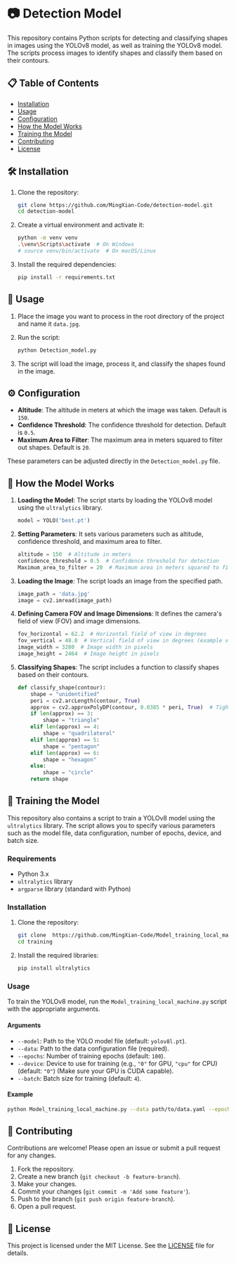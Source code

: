 # 📷 Detection Model

This repository contains Python scripts for detecting and classifying shapes in images using the YOLOv8 model, as well as training the YOLOv8 model. The scripts process images to identify shapes and classify them based on their contours.

## 📋 Table of Contents

- [Installation](#installation)
- [Usage](#usage)
- [Configuration](#configuration)
- [How the Model Works](#how-the-model-works)
- [Training the Model](#training-the-model)
- [Contributing](#contributing)
- [License](#license)

## 🛠️ Installation

1. Clone the repository:
    ```sh
    git clone https://github.com/MingXian-Code/detection-model.git
    cd detection-model
    ```

2. Create a virtual environment and activate it:
    ```sh
    python -m venv venv
    .\venv\Scripts\activate  # On Windows
    # source venv/bin/activate  # On macOS/Linux
    ```

3. Install the required dependencies:
    ```sh
    pip install -r requirements.txt
    ```

## 🚀 Usage

1. Place the image you want to process in the root directory of the project and name it `data.jpg`.

2. Run the script:
    ```sh
    python Detection_model.py
    ```

3. The script will load the image, process it, and classify the shapes found in the image.

## ⚙️ Configuration

- **Altitude**: The altitude in meters at which the image was taken. Default is `150`.
- **Confidence Threshold**: The confidence threshold for detection. Default is `0.5`.
- **Maximum Area to Filter**: The maximum area in meters squared to filter out shapes. Default is `20`.

These parameters can be adjusted directly in the `Detection_model.py` file.

## 🧠 How the Model Works

1. **Loading the Model**: The script starts by loading the YOLOv8 model using the `ultralytics` library.
    ```python
    model = YOLO('best.pt')
    ```

2. **Setting Parameters**: It sets various parameters such as altitude, confidence threshold, and maximum area to filter.
    ```python
    altitude = 150  # Altitude in meters
    confidence_threshold = 0.5  # Confidence threshold for detection
    Maximum_area_to_filter = 20  # Maximum area in meters squared to filter out shapes
    ```

3. **Loading the Image**: The script loads an image from the specified path.
    ```python
    image_path = 'data.jpg'
    image = cv2.imread(image_path)
    ```

4. **Defining Camera FOV and Image Dimensions**: It defines the camera's field of view (FOV) and image dimensions.
    ```python
    fov_horizontal = 62.2  # Horizontal field of view in degrees
    fov_vertical = 48.8  # Vertical field of view in degrees (example value)
    image_width = 3280  # Image width in pixels
    image_height = 2464  # Image height in pixels
    ```

5. **Classifying Shapes**: The script includes a function to classify shapes based on their contours.
    ```python
    def classify_shape(contour):
        shape = "unidentified"
        peri = cv2.arcLength(contour, True)
        approx = cv2.approxPolyDP(contour, 0.0385 * peri, True)  # Tighten the approximation for quadrilaterals
        if len(approx) == 3:
            shape = "triangle"
        elif len(approx) == 4:
            shape = "quadrilateral"
        elif len(approx) == 5:
            shape = "pentagon"
        elif len(approx) == 6:
            shape = "hexagon"
        else:
            shape = "circle"
        return shape
    ```

## 🚀 Training the Model

This repository also contains a script to train a YOLOv8 model using the `ultralytics` library. The script allows you to specify various parameters such as the model file, data configuration, number of epochs, device, and batch size.

### Requirements

- Python 3.x
- `ultralytics` library
- `argparse` library (standard with Python)

### Installation

1. Clone the repository:
    ```sh
    git clone  https://github.com/MingXian-Code/Model_training_local_machine.git
    cd training
    ```

2. Install the required libraries:
    ```sh
    pip install ultralytics
    ```

### Usage

To train the YOLOv8 model, run the `Model_training_local_machine.py` script with the appropriate arguments.

#### Arguments

- `--model`: Path to the YOLO model file (default: `yolov8l.pt`).
- `--data`: Path to the data configuration file (required).
- `--epochs`: Number of training epochs (default: `100`).
- `--device`: Device to use for training (e.g., `"0"` for GPU, `"cpu"` for CPU) (default: `"0"`) (Make sure your GPU is CUDA capable).
- `--batch`: Batch size for training (default: `4`).

#### Example

```sh
python Model_training_local_machine.py --data path/to/data.yaml --epochs 50 --device 0 --batch 8
```

## 🤝 Contributing

Contributions are welcome! Please open an issue or submit a pull request for any changes.

1. Fork the repository.
2. Create a new branch (`git checkout -b feature-branch`).
3. Make your changes.
4. Commit your changes (`git commit -m 'Add some feature'`).
5. Push to the branch (`git push origin feature-branch`).
6. Open a pull request.

## 📄 License

This project is licensed under the MIT License. See the [LICENSE](LICENSE) file for details.
